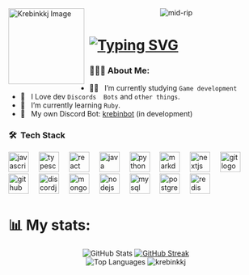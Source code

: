 

<img width="150" height="150" align="left" style="float: left; margin: 0 10px 0 0;" alt="Krebinkkj Image" src="https://cdn.discordapp.com/avatars/1041878326169587732/20c4a76ee288e6c831c7c195619a31fa.png?size=2048">  

<div align="middle" > <img src="https://komarev.com/ghpvc/?username=krebinkkj&label=Profile%20views&color=5539cc&style=flat" alt="mid-rip" /> </div>

# [![Typing SVG](https://readme-typing-svg.herokuapp.com?font=Fira+Code&weight=900&size=41&pause=1000&color=5539cc&width=450&height=70&lines=Hey!+I'm+Krebinkkj!+;Welcome+To+My+GitHub)](https://git.io/typing-svg) 


<h3> 👨🏻‍💻 About Me: </h3>

- 👨‍💻 &nbsp; I’m currently studying `Game development`
- 💬 &nbsp; I Love dev `Discords  Bots` and `other things`.
- 🌱 &nbsp; I’m currently learning `Ruby`.
- 🎈 &nbsp; My own Discord Bot: [krebinbot](https://github.com/krebinkkj/discord-bot) (in development)
<h3> 🛠 &nbsp;Tech Stack</h3>
<div align="top">
  <img src="https://cdn.jsdelivr.net/gh/devicons/devicon/icons/javascript/javascript-original.svg" height="40" alt="javascript logo"  />
  <img width="12" />
  <img src="https://cdn.jsdelivr.net/gh/devicons/devicon/icons/typescript/typescript-plain.svg" height="40" alt="typescript logo"  />
  <img width="12" />
  <img src="https://cdn.jsdelivr.net/gh/devicons/devicon/icons/react/react-original.svg" height="40" alt="react logo"  />
  <img width="12" />
  <img src="https://cdn.jsdelivr.net/gh/devicons/devicon/icons/java/java-original.svg" height="40" alt="java logo"  />
  <img width="12" />
  <img src="https://cdn.jsdelivr.net/gh/devicons/devicon/icons/python/python-original.svg" height="40" alt="python logo"  />
  <img width="12" />
  <img src="https://cdn.jsdelivr.net/gh/devicons/devicon/icons/markdown/markdown-original.svg" height="40" alt="markdown logo"  />
  <img width="12" />
  <img src="https://cdn.jsdelivr.net/gh/devicons/devicon/icons/nextjs/nextjs-original.svg" height="40" alt="nextjs logo"  />
  <img width="12" />
  <img src="https://cdn.jsdelivr.net/gh/devicons/devicon/icons/git/git-original.svg" height="40" alt="git logo"  />
  <img width="12" />
  <img src="https://cdn.jsdelivr.net/gh/devicons/devicon/icons/github/github-original.svg" height="40" alt="github logo"  />
  <img width="12" />
  <img src="https://cdn.jsdelivr.net/gh/devicons/devicon/icons/discordjs/discordjs-original.svg" height="40" alt="discordjs logo"  />
  <img width="12" />
  <img src="https://cdn.jsdelivr.net/gh/devicons/devicon/icons/mongodb/mongodb-original.svg" height="40" alt="mongodb logo"  />
  <img width="12" />
  <img src="https://cdn.jsdelivr.net/gh/devicons/devicon/icons/nodejs/nodejs-original.svg" height="40" alt="nodejs logo"  />
  <img width="12" />
  <img src="https://cdn.jsdelivr.net/gh/devicons/devicon/icons/mysql/mysql-original.svg" height="40" alt="mysql logo"  />
  <img width="12" />
  <img src="https://cdn.jsdelivr.net/gh/devicons/devicon/icons/postgresql/postgresql-original.svg" height="40" alt="postgresql logo"  />
  <img width="12" />
  <img src="https://cdn.jsdelivr.net/gh/devicons/devicon/icons/redis/redis-original.svg" height="40" alt="redis logo"  />
</div>

 <h1> 📊 My stats: </h1>

<div align="middle">
  <img src="https://github-readme-stats.vercel.app/api?username=krebinkkj&theme=tokyonight&hide_border=false&include_all_commits=false&count_private=false" alt="GitHub Stats" />
  <a href="https://git.io/streak-stats">
    <img src="https://github-readme-streak-stats.herokuapp.com?user=krebinkkj&theme=tokyonight&date_format=M%20j%5B%2C%20Y%5D&mode=weekly&card_width=451" alt="GitHub Streak" />
  </a>
  <br/>
</div>

<div align="middle">
  <img src="https://github-readme-stats.vercel.app/api/top-langs/?username=krebinkkj&layout=donut&theme=tokyonight" alt="Top Languages" />
  <img src="https://lanyard.cnrad.dev/api/1041878326169587732?borderRadius=10px&idleMessage=Nenhuma%20atividade&hideBadge=false" alt="krebinkkj"">
  <br/>
</div>
